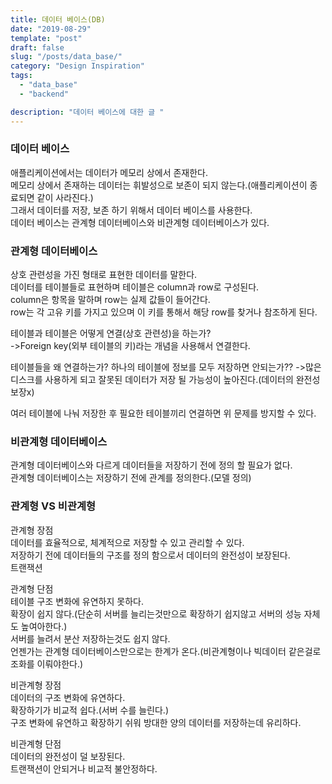 ```yaml
---
title: 데이터 베이스(DB)
date: "2019-08-29"
template: "post"
draft: false
slug: "/posts/data_base/"
category: "Design Inspiration"
tags:
  - "data_base"
  - "backend"

description: "데이터 베이스에 대한 글 "
---
```


### 데이터 베이스

애플리케이션에서는 데이터가 메모리 상에서 존재한다.  
메모리 상에서 존재하는 데이터는 휘발성으로 보존이 되지 않는다.(애플리케이션이 종료되면 같이 사라진다.)  
그래서 데이터를 저장, 보존 하기 위해서 데이터 베이스를 사용한다.  
데이터 베이스는 관계형 데이터베이스와 비관계형 데이터베이스가 있다.

### 관계형 데이터베이스

상호 관련성을 가진 형태로 표현한 데이터를 말한다.  
데이터를 테이블들로 표현하며 테이블은 column과 row로 구성된다.  
column은 항목을 말하며 row는 실제 값들이 들어간다.  
row는 각 고유 키를 가지고 있으며 이 키를 통해서 해당 row를 찾거나 참조하게 된다.

테이블과 테이블은 어떻게 연결(상호 관련성)을 하는가?  
->Foreign key(외부 테이블의 키)라는 개념을 사용해서 연결한다.

테이블들을 왜 연결하는가? 하나의 테이블에 정보를 모두 저장하면 안되는가??
->많은 디스크를 사용하게 되고 잘못된 데이터가 저장 될 가능성이 높아진다.(데이터의 완전성 보장x)

여러 테이블에 나눠 저장한 후 필요한 테이블끼리 연결하면 위 문제를 방지할 수 있다.

### 비관계형 데이터베이스

관계형 데이터베이스와 다르게 데이터들을 저장하기 전에 정의 할 필요가 없다.  
관계형 데이터베이스는 저장하기 전에 관계를 정의한다.(모델 정의)

### 관계형 VS 비관계형

관계형 장점  
데이터를 효율적으로, 체계적으로 저장할 수 있고 관리할 수 있다.  
저장하기 전에 데이터들의 구조를 정의 함으로서 데이터의 완전성이 보장된다.  
트랜잭션

관계형 단점  
테이블 구조 변화에 유연하지 못하다.  
확장이 쉽지 않다.(단순히 서버를 늘리는것만으로 확장하기 쉽지않고 서버의 성능 자체도 높여아한다.)  
서버를 늘려서 분산 저장하는것도 쉽지 않다.  
언젠가는 관계형 데이터베이스만으로는 한계가 온다.(비관계형이나 빅데이터 같은걸로 조화를 이뤄야한다.)

비관계형 장점  
데이터의 구조 변화에 유연하다.  
확장하기가 비교적 쉽다.(서버 수를 늘린다.)  
구조 변화에 유연하고 확장하기 쉬워 방대한 양의 데이터를 저장하는데 유리하다.

비관계형 단점  
데이터의 완전성이 덜 보장된다.  
트랜잭션이 안되거나 비교적 불안정하다.
